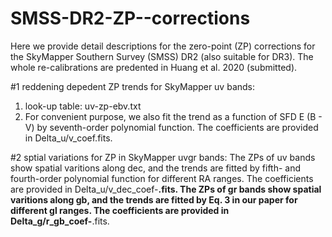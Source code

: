 # SMSS-DR2-ZP--corrections
Here we provide detail descriptions for the zero-point (ZP) corrections for the SkyMapper Southern Survey (SMSS) DR2 (also suitable for DR3).
The whole re-calibrations are predented in Huang et al. 2020 (submitted).

#1 reddening depedent ZP trends for SkyMapper uv bands: 
1) look-up table: uv-zp-ebv.txt 
2) For convenient purpose, we also fit the trend as a function of SFD E (B - V) by seventh-order polynomial function.
The coefficients are provided in Delta_u/v_coef.fits.

#2 sptial variations for ZP in SkyMapper uvgr bands:
The ZPs of uv bands show spatial varitions along dec, and the trends are fitted by fifth- and fourth-order polynomial function for different RA ranges.
The coefficients are provided in Delta_u/v_dec_coef-****.fits.
The ZPs of gr bands show spatial varitions along gb, and the trends are fitted by Eq. 3 in our paper for different gl ranges.
The coefficients are provided in Delta_g/r_gb_coef-****.fits.
